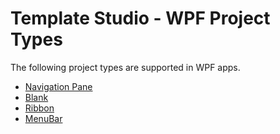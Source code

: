 # Template Studio - WPF Project Types

The following project types are supported in WPF apps.

- [Navigation Pane](./navigationpane.md)
- [Blank](./blank.md)
- [Ribbon](./ribbon.md)
- [MenuBar](./menubar.md)
